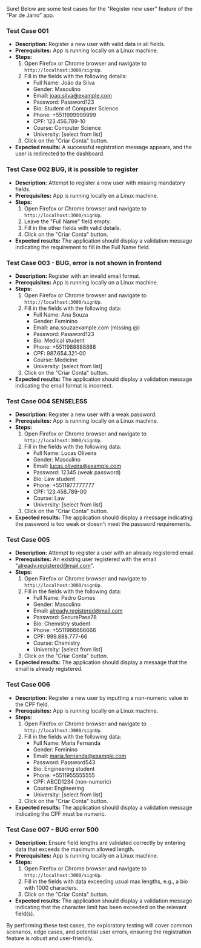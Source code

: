 Sure! Below are some test cases for the "Register new user" feature of the “Par de Jarro” app.

### Test Case 001
- **Description:** Register a new user with valid data in all fields.
- **Prerequisites:** App is running locally on a Linux machine.
- **Steps:**
  1. Open Firefox or Chrome browser and navigate to `http://localhost:3000/signUp`.
  2. Fill in the fields with the following details:
     - Full Name: João da Silva
     - Gender: Masculino
     - Email: joao.silva@example.com
     - Password: Password123
     - Bio: Student of Computer Science
     - Phone: +5511999999999
     - CPF: 123.456.789-10
     - Course: Computer Science
     - University: [select from list]
  3. Click on the "Criar Conta" button.
- **Expected results:** A successful registration message appears, and the user is redirected to the dashboard.

### Test Case 002 BUG, it is possible to register
- **Description:** Attempt to register a new user with missing mandatory fields.
- **Prerequisites:** App is running locally on a Linux machine.
- **Steps:**
  1. Open Firefox or Chrome browser and navigate to `http://localhost:3000/signUp`.
  2. Leave the "Full Name" field empty.
  3. Fill in the other fields with valid details.
  4. Click on the "Criar Conta" button.
- **Expected results:** The application should display a validation message indicating the requirement to fill in the Full Name field.

### Test Case 003 - BUG, error is not shown in frontend
- **Description:** Register with an invalid email format.
- **Prerequisites:** App is running locally on a Linux machine.
- **Steps:**
  1. Open Firefox or Chrome browser and navigate to `http://localhost:3000/signUp`.
  2. Fill in the fields with the following data:
     - Full Name: Ana Souza
     - Gender: Feminino
     - Email: ana.souzaexample.com (missing @)
     - Password: Password123
     - Bio: Medical student
     - Phone: +5511988888888
     - CPF: 987.654.321-00
     - Course: Medicine
     - University: [select from list]
  3. Click on the "Criar Conta" button.
- **Expected results:** The application should display a validation message indicating the email format is incorrect.

### Test Case 004 SENSELESS
- **Description:** Register a new user with a weak password.
- **Prerequisites:** App is running locally on a Linux machine.
- **Steps:**
  1. Open Firefox or Chrome browser and navigate to `http://localhost:3000/signUp`.
  2. Fill in the fields with the following data:
     - Full Name: Lucas Oliveira
     - Gender: Masculino
     - Email: lucas.oliveira@example.com
     - Password: 12345 (weak password)
     - Bio: Law student
     - Phone: +5511977777777
     - CPF: 123.456.789-00
     - Course: Law
     - University: [select from list]
  3. Click on the "Criar Conta" button.
- **Expected results:** The application should display a message indicating the password is too weak or doesn't meet the password requirements.

### Test Case 005
- **Description:** Attempt to register a user with an already registered email.
- **Prerequisites:** An existing user registered with the email "already.registered@mail.com".
- **Steps:**
  1. Open Firefox or Chrome browser and navigate to `http://localhost:3000/signUp`.
  2. Fill in the fields with the following data:
     - Full Name: Pedro Gomes
     - Gender: Masculino
     - Email: already.registered@mail.com
     - Password: SecurePass78
     - Bio: Chemistry student
     - Phone: +5511966666666
     - CPF: 999.888.777-66
     - Course: Chemistry
     - University: [select from list]
  3. Click on the "Criar Conta" button.
- **Expected results:** The application should display a message that the email is already registered.

### Test Case 006
- **Description:** Register a new user by inputting a non-numeric value in the CPF field.
- **Prerequisites:** App is running locally on a Linux machine.
- **Steps:**
  1. Open Firefox or Chrome browser and navigate to `http://localhost:3000/signUp`.
  2. Fill in the fields with the following data:
     - Full Name: Maria Fernanda
     - Gender: Feminino
     - Email: maria.fernanda@example.com
     - Password: Password543
     - Bio: Engineering student
     - Phone: +5511955555555
     - CPF: ABCD1234 (non-numeric)
     - Course: Engineering
     - University: [select from list]
  3. Click on the "Criar Conta" button.
- **Expected results:** The application should display a validation message indicating the CPF must be numeric.

### Test Case 007  - BUG error 500
- **Description:** Ensure field lengths are validated correctly by entering data that exceeds the maximum allowed length.
- **Prerequisites:** App is running locally on a Linux machine.
- **Steps:**
  1. Open Firefox or Chrome browser and navigate to `http://localhost:3000/signUp`.
  2. Fill in the fields with data exceeding usual max lengths, e.g., a bio with 1000 characters.
  3. Click on the "Criar Conta" button.
- **Expected results:** The application should display a validation message indicating that the character limit has been exceeded on the relevant field(s).

By performing these test cases, the exploratory testing will cover common scenarios, edge cases, and potential user errors, ensuring the registration feature is robust and user-friendly.